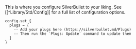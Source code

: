 This is where you configure SilverBullet to your liking. See [[^Library/Std/Config]] for a full list of configuration options.

```space-lua
config.set {
  plugs = {
    -- Add your plugs here (https://silverbullet.md/Plugs)
    -- Then run the `Plugs: Update` command to update them
  }
}
```
